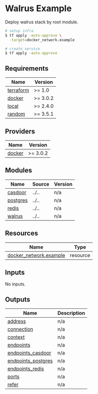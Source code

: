 # Walrus Example

Deploy walrus stack by root module.

```bash
# setup infra
$ tf apply -auto-approve \
  -target=docker_network.example

# create service
$ tf apply -auto-approve
```

<!-- BEGIN_TF_DOCS -->
## Requirements

| Name | Version |
|------|---------|
| <a name="requirement_terraform"></a> [terraform](#requirement\_terraform) | >= 1.0 |
| <a name="requirement_docker"></a> [docker](#requirement\_docker) | >= 3.0.2 |
| <a name="requirement_local"></a> [local](#requirement\_local) | >= 2.4.0 |
| <a name="requirement_random"></a> [random](#requirement\_random) | >= 3.5.1 |

## Providers

| Name | Version |
|------|---------|
| <a name="provider_docker"></a> [docker](#provider\_docker) | >= 3.0.2 |

## Modules

| Name | Source | Version |
|------|--------|---------|
| <a name="module_casdoor"></a> [casdoor](#module\_casdoor) | ../.. | n/a |
| <a name="module_postgres"></a> [postgres](#module\_postgres) | ../.. | n/a |
| <a name="module_redis"></a> [redis](#module\_redis) | ../.. | n/a |
| <a name="module_walrus"></a> [walrus](#module\_walrus) | ../.. | n/a |

## Resources

| Name | Type |
|------|------|
| [docker_network.example](https://registry.terraform.io/providers/kreuzwerker/docker/latest/docs/resources/network) | resource |

## Inputs

No inputs.

## Outputs

| Name | Description |
|------|-------------|
| <a name="output_address"></a> [address](#output\_address) | n/a |
| <a name="output_connection"></a> [connection](#output\_connection) | n/a |
| <a name="output_context"></a> [context](#output\_context) | n/a |
| <a name="output_endpoints"></a> [endpoints](#output\_endpoints) | n/a |
| <a name="output_endpoints_casdoor"></a> [endpoints\_casdoor](#output\_endpoints\_casdoor) | n/a |
| <a name="output_endpoints_postgres"></a> [endpoints\_postgres](#output\_endpoints\_postgres) | n/a |
| <a name="output_endpoints_redis"></a> [endpoints\_redis](#output\_endpoints\_redis) | n/a |
| <a name="output_ports"></a> [ports](#output\_ports) | n/a |
| <a name="output_refer"></a> [refer](#output\_refer) | n/a |
<!-- END_TF_DOCS -->
